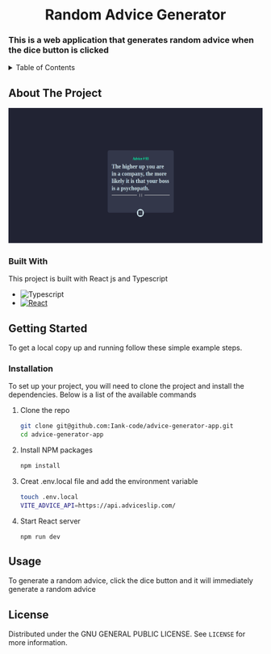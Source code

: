 <div align="center">
  <h1 align="center">Random Advice Generator</h1>
</div>

<h3>This is a web application that generates random advice when the dice button is clicked</h3>

<!-- TABLE OF CONTENTS -->
<details>
  <summary>Table of Contents</summary>
  <ol>
    <li>
      <a href="#about-the-project">About The Project</a>
      <ul>
        <li><a href="#built-with">Built With</a></li>
      </ul>
    </li>
    <li>
      <a href="#getting-started">Getting Started</a>
      <ul>
        <li><a href="#installation">Installation</a></li>
      </ul>
    </li>
    <li><a href="#usage">Usage</a></li>
    <li><a href="#license">License</a></li>
  </ol>
</details>

<!-- ABOUT THE PROJECT -->

## About The Project

[![Product Name Screen Shot][product-screenshot]](https://example.com)

### Built With

This project is built with React js and Typescript

- ![Typescript][Typescript]
- [![React][React.js]][React-url]

<!-- GETTING STARTED -->

## Getting Started

To get a local copy up and running follow these simple example steps.

### Installation

To set up your project, you will need to clone the project and install the dependencies. Below is a list of the available commands

1. Clone the repo
   ```sh
   git clone git@github.com:Iank-code/advice-generator-app.git
   cd advice-generator-app
   ```
2. Install NPM packages
   ```sh
   npm install
   ```

3. Creat .env.local file and add the environment variable
   ```sh
   touch .env.local
   VITE_ADVICE_API=https://api.adviceslip.com/
   ```
4. Start React server
   ```
   npm run dev
   ```

<!-- USAGE EXAMPLES -->

## Usage

To generate a random advice, click the dice button and it will immediately generate a random advice
<!-- LICENSE -->

## License

Distributed under the GNU GENERAL PUBLIC LICENSE. See `LICENSE` for more information.

[product-screenshot]: ./src/assets/desktop.png
[Typescript]: https://img.shields.io/badge/TypeScript-3178C6?style=for-the-badge&logo=typescript&logoColor=white
[React.js]: https://img.shields.io/badge/React-20232A?style=for-the-badge&logo=react&logoColor=61DAFB
[React-url]: https://reactjs.org/
